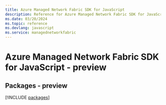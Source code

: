 ```yaml
---
title: Azure Managed Network Fabric SDK for JavaScript
description: Reference for Azure Managed Network Fabric SDK for JavaScript
ms.date: 03/20/2024
ms.topic: reference
ms.devlang: javascript
ms.service: managednetworkfabric
---
```

# Azure Managed Network Fabric SDK for JavaScript - preview
## Packages - preview
[!INCLUDE [packages](managed-network-fabric-index.md)]
